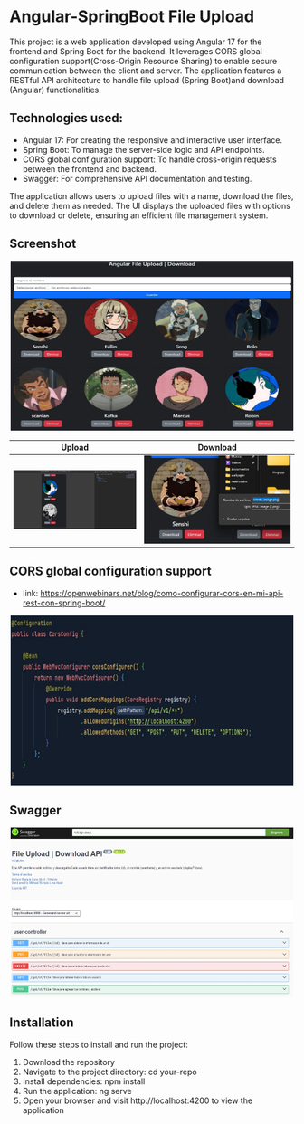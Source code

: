 # Angular-SpringBoot File Upload

This project is a web application developed using Angular 17 for the frontend and Spring Boot for the backend. It leverages CORS global configuration support(Cross-Origin Resource Sharing) to enable secure communication between the client and server. The application features a RESTful API architecture to handle file upload (Spring Boot)and download (Angular) functionalities.


## Technologies used:

- Angular 17: For creating the responsive and interactive user interface.
- Spring Boot: To manage the server-side logic and API endpoints.
- CORS global configuration support: To handle cross-origin requests between the frontend and backend.
- Swagger: For comprehensive API documentation and testing.

The application allows users to upload files with a name, download the files, and delete them as needed. The UI displays the uploaded files with options to download or delete, ensuring an efficient file management system.

## Screenshot

<p align="center">
  <img width="500" height="300" src="https://github.com/mickfree/Angular-SpringBoot-File-Upload/blob/master/githubim/Screenshot%202024-05-25%20192933.jpg">
</p>

| Upload                                                                                                                                                        | Download                                                                                                                                                         |
| --------------------------------------------------------------------------------------------------------------------------------------------------------------- | --------------------------------------------------------------------------------------------------------------------------------------------------------------- |
| <img width="1238" alt="Screenshot 2023-11-20 at 12 54 03 PM" src="https://github.com/mickfree/Angular-SpringBoot-File-Upload/blob/master/githubim/Screenshot%202024-05-25%20193423.jpg"> | <img width="1414" alt="Screenshot 2023-11-20 at 12 59 56 PM" src="https://github.com/mickfree/Angular-SpringBoot-File-Upload/blob/master/githubim/Screenshot%202024-05-25%20193025.jpg"> |


## CORS global configuration support
- link: https://openwebinars.net/blog/como-configurar-cors-en-mi-api-rest-con-spring-boot/

<p align="center">
  <img width="500" height="300" src="https://github.com/mickfree/Angular-SpringBoot-File-Upload/blob/master/githubim/Screenshot%202024-05-25%20195753.jpg">
</p>

## Swagger

<p align="center">
  <img width="500" height="300" src="https://github.com/mickfree/Angular-SpringBoot-File-Upload/blob/master/githubim/Screenshot%202024-05-25%20193107.jpg">
</p>

## Installation
Follow these steps to install and run the project:

1. Download the repository
2. Navigate to the project directory: cd your-repo
3. Install dependencies: npm install
4. Run the application: ng serve
5. Open your browser and visit http://localhost:4200 to view the application
